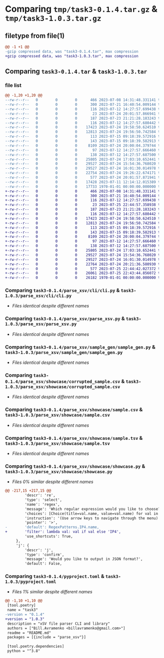 # Comparing `tmp/task3-0.1.4.tar.gz` & `tmp/task3-1.0.3.tar.gz`

## filetype from file(1)

```diff
@@ -1 +1 @@
-gzip compressed data, was "task3-0.1.4.tar", max compression
+gzip compressed data, was "task3-1.0.3.tar", max compression
```

## Comparing `task3-0.1.4.tar` & `task3-1.0.3.tar`

### file list

```diff
@@ -1,20 +1,20 @@
--rw-r--r--   0        0        0      466 2023-07-08 14:31:48.331141 task3-0.1.4/LICENSE
--rw-r--r--   0        0        0      300 2023-07-21 16:40:54.009144 task3-0.1.4/parse_xsv/__init__.py
--rw-r--r--   0        0        0      116 2023-07-12 14:27:57.699438 task3-0.1.4/parse_xsv/__main__.py
--rw-r--r--   0        0        0       23 2023-07-24 20:01:57.866941 task3-0.1.4/parse_xsv/__version__.py
--rw-r--r--   0        0        0      187 2023-07-23 21:21:28.183243 task3-0.1.4/parse_xsv/cli/__init__.py
--rw-r--r--   0        0        0      116 2023-07-12 14:27:57.680442 task3-0.1.4/parse_xsv/cli/__main__.py
--rw-r--r--   0        0        0    17423 2023-07-24 19:58:50.624510 task3-0.1.4/parse_xsv/cli/cli.py
--rw-r--r--   0        0        0    12813 2023-07-24 19:56:50.742584 task3-0.1.4/parse_xsv/parse_xsv.py
--rw-r--r--   0        0        0      113 2023-07-15 09:18:39.572916 task3-0.1.4/parse_xsv/sample_gen/__init__.py
--rw-r--r--   0        0        0      143 2023-07-15 09:18:39.582913 task3-0.1.4/parse_xsv/sample_gen/__main__.py
--rw-r--r--   0        0        0     8109 2023-07-24 20:00:04.379744 task3-0.1.4/parse_xsv/sample_gen/sample_gen.py
--rw-r--r--   0        0        0       97 2023-07-12 14:27:57.666460 task3-0.1.4/parse_xsv/showcase/__init__.py
--rw-r--r--   0        0        0      138 2023-07-12 14:27:57.687500 task3-0.1.4/parse_xsv/showcase/__main__.py
--rw-r--r--   0        0        0    25805 2023-07-24 17:03:10.652441 task3-0.1.4/parse_xsv/showcase/corrupted_sample.csv
--rw-r--r--   0        0        0    29527 2023-07-24 15:54:36.768020 task3-0.1.4/parse_xsv/showcase/sample.csv
--rw-r--r--   0        0        0    29527 2023-07-24 16:01:30.014978 task3-0.1.4/parse_xsv/showcase/sample.tsv
--rw-r--r--   0        0        0    22754 2023-07-24 19:26:22.674171 task3-0.1.4/parse_xsv/showcase/showcase.py
--rw-r--r--   0        0        0      577 2023-07-24 20:01:57.871941 task3-0.1.4/pyproject.toml
--rw-r--r--   0        0        0    17428 2023-07-11 12:14:12.015389 task3-0.1.4/README.md
--rw-r--r--   0        0        0    17733 1970-01-01 00:00:00.000000 task3-0.1.4/PKG-INFO
+-rw-r--r--   0        0        0      466 2023-07-08 14:31:48.331141 task3-1.0.3/LICENSE
+-rw-r--r--   0        0        0      300 2023-07-21 16:40:54.009144 task3-1.0.3/parse_xsv/__init__.py
+-rw-r--r--   0        0        0      116 2023-07-12 14:27:57.699438 task3-1.0.3/parse_xsv/__main__.py
+-rw-r--r--   0        0        0       23 2023-07-25 22:44:57.358938 task3-1.0.3/parse_xsv/__version__.py
+-rw-r--r--   0        0        0      187 2023-07-23 21:21:28.183243 task3-1.0.3/parse_xsv/cli/__init__.py
+-rw-r--r--   0        0        0      116 2023-07-12 14:27:57.680442 task3-1.0.3/parse_xsv/cli/__main__.py
+-rw-r--r--   0        0        0    17423 2023-07-24 19:58:50.624510 task3-1.0.3/parse_xsv/cli/cli.py
+-rw-r--r--   0        0        0    12813 2023-07-24 19:56:50.742584 task3-1.0.3/parse_xsv/parse_xsv.py
+-rw-r--r--   0        0        0      113 2023-07-15 09:18:39.572916 task3-1.0.3/parse_xsv/sample_gen/__init__.py
+-rw-r--r--   0        0        0      143 2023-07-15 09:18:39.582913 task3-1.0.3/parse_xsv/sample_gen/__main__.py
+-rw-r--r--   0        0        0     8109 2023-07-24 20:00:04.379744 task3-1.0.3/parse_xsv/sample_gen/sample_gen.py
+-rw-r--r--   0        0        0       97 2023-07-12 14:27:57.666460 task3-1.0.3/parse_xsv/showcase/__init__.py
+-rw-r--r--   0        0        0      138 2023-07-12 14:27:57.687500 task3-1.0.3/parse_xsv/showcase/__main__.py
+-rw-r--r--   0        0        0    25805 2023-07-24 17:03:10.652441 task3-1.0.3/parse_xsv/showcase/corrupted_sample.csv
+-rw-r--r--   0        0        0    29527 2023-07-24 15:54:36.768020 task3-1.0.3/parse_xsv/showcase/sample.csv
+-rw-r--r--   0        0        0    29527 2023-07-24 16:01:30.014978 task3-1.0.3/parse_xsv/showcase/sample.tsv
+-rw-r--r--   0        0        0    22764 2023-07-24 20:21:36.580930 task3-1.0.3/parse_xsv/showcase/showcase.py
+-rw-r--r--   0        0        0      577 2023-07-25 22:44:42.027372 task3-1.0.3/pyproject.toml
+-rw-r--r--   0        0        0    26061 2023-07-25 22:43:44.856072 task3-1.0.3/README.md
+-rw-r--r--   0        0        0    26182 1970-01-01 00:00:00.000000 task3-1.0.3/PKG-INFO
```

### Comparing `task3-0.1.4/parse_xsv/cli/cli.py` & `task3-1.0.3/parse_xsv/cli/cli.py`

 * *Files identical despite different names*

### Comparing `task3-0.1.4/parse_xsv/parse_xsv.py` & `task3-1.0.3/parse_xsv/parse_xsv.py`

 * *Files identical despite different names*

### Comparing `task3-0.1.4/parse_xsv/sample_gen/sample_gen.py` & `task3-1.0.3/parse_xsv/sample_gen/sample_gen.py`

 * *Files identical despite different names*

### Comparing `task3-0.1.4/parse_xsv/showcase/corrupted_sample.csv` & `task3-1.0.3/parse_xsv/showcase/corrupted_sample.csv`

 * *Files identical despite different names*

### Comparing `task3-0.1.4/parse_xsv/showcase/sample.csv` & `task3-1.0.3/parse_xsv/showcase/sample.csv`

 * *Files identical despite different names*

### Comparing `task3-0.1.4/parse_xsv/showcase/sample.tsv` & `task3-1.0.3/parse_xsv/showcase/sample.tsv`

 * *Files identical despite different names*

### Comparing `task3-0.1.4/parse_xsv/showcase/showcase.py` & `task3-1.0.3/parse_xsv/showcase/showcase.py`

 * *Files 0% similar despite different names*

```diff
@@ -217,15 +217,15 @@
         'descr': 're',
         'type': 'select',
         'name': 'regex',
         'message': 'Which regular expression would you like to choose?',
         'choices': [Choice(title=val.name, value=val.name) for val in RegexPatterns],
         'instruction': '(Use arrow keys to navigate through the menu)',
         'pointer': '>',
-        'default': RegexPatterns.IP4.name,
+        'filter': lambda val: val if val else 'IP4',
         'use_shortcuts': True,
     },
     'j': {
         'descr': 'j',
         'type': 'confirm',
         'message': 'Would you like to output in JSON format?',
         'default': False,
```

### Comparing `task3-0.1.4/pyproject.toml` & `task3-1.0.3/pyproject.toml`

 * *Files 1% similar despite different names*

```diff
@@ -1,10 +1,10 @@
 [tool.poetry]
 name = "task3"
-version = "0.1.4"
+version = "1.0.3"
 description = "xSV file parser CLI and library"
 authors = ["Bill.Avramenko <billavramenko@gmail.com>"]
 readme = "README.md"
 packages = [{include = "parse_xsv"}]
 
 [tool.poetry.dependencies]
 python = "^3.8"
```

